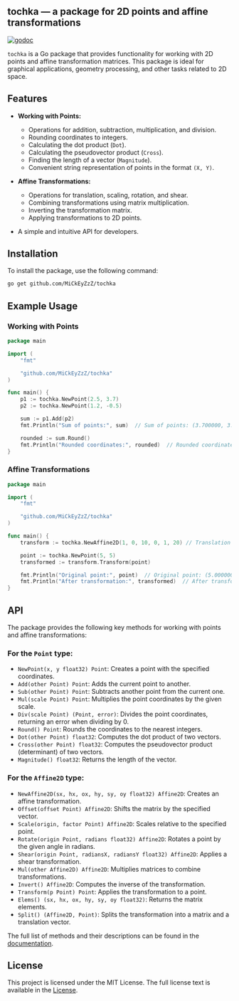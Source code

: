 ## tochka — a package for 2D points and affine transformations

[![godoc](https://godoc.org/github.com/MiCkEyZzZ/tochka?status.svg)](https://pkg.go.dev/github.com/MiCkEyZzZ/tochka?tab=doc)

`tochka` is a Go package that provides functionality for working with
2D points and affine transformation matrices. This package is ideal for
graphical applications, geometry processing, and other tasks related to
2D space.

## Features

- **Working with Points:**
  - Operations for addition, subtraction, multiplication, and division.
  - Rounding coordinates to integers.
  - Calculating the dot product (`Dot`).
  - Calculating the pseudovector product (`Cross`).
  - Finding the length of a vector (`Magnitude`).
  - Convenient string representation of points in the format `(X, Y)`.

- **Affine Transformations:**
  - Operations for translation, scaling, rotation, and shear.
  - Combining transformations using matrix multiplication.
  - Inverting the transformation matrix.
  - Applying transformations to 2D points.

- A simple and intuitive API for developers.

## Installation

To install the package, use the following command:

```zsh
go get github.com/MiCkEyZzZ/tochka
```

## Example Usage

### Working with Points

```go
package main

import (
	"fmt"

	"github.com/MiCkEyZzZ/tochka"
)

func main() {
	p1 := tochka.NewPoint(2.5, 3.7)
	p2 := tochka.NewPoint(1.2, -0.5)

	sum := p1.Add(p2)
	fmt.Println("Sum of points:", sum)  // Sum of points: (3.700000, 3.200000)

	rounded := sum.Round()
	fmt.Println("Rounded coordinates:", rounded)  // Rounded coordinates: (4, 3)
}
```

### Affine Transformations

```go
package main

import (
	"fmt"

	"github.com/MiCkEyZzZ/tochka"
)

func main() {
	transform := tochka.NewAffine2D(1, 0, 10, 0, 1, 20) // Translation by (10, 20)

	point := tochka.NewPoint(5, 5)
	transformed := transform.Transform(point)

	fmt.Println("Original point:", point)  // Original point: (5.000000, 5.000000)
	fmt.Println("After transformation:", transformed)  // After transformation: (15.000000, 25.000000)
}
```

## API

The package provides the following key methods for working with points and affine transformations:

### For the `Point` type:

- `NewPoint(x, y float32) Point`: Creates a point with the specified coordinates.
- `Add(other Point) Point`: Adds the current point to another.
- `Sub(other Point) Point`: Subtracts another point from the current one.
- `Mul(scale Point) Point`: Multiplies the point coordinates by the given scale.
- `Div(scale Point) (Point, error)`: Divides the point coordinates, returning an error when dividing by 0.
- `Round() Point`: Rounds the coordinates to the nearest integers.
- `Dot(other Point) float32`: Computes the dot product of two vectors.
- `Cross(other Point) float32`: Computes the pseudovector product (determinant) of two vectors.
- `Magnitude() float32`: Returns the length of the vector.

### For the `Affine2D` type:

- `NewAffine2D(sx, hx, ox, hy, sy, oy float32) Affine2D`: Creates an affine transformation.
- `Offset(offset Point) Affine2D`: Shifts the matrix by the specified vector.
- `Scale(origin, factor Point) Affine2D`: Scales relative to the specified point.
- `Rotate(origin Point, radians float32) Affine2D`: Rotates a point by the given angle in radians.
- `Shear(origin Point, radiansX, radiansY float32) Affine2D`: Applies a shear transformation.
- `Mul(other Affine2D) Affine2D`: Multiplies matrices to combine transformations.
- `Invert() Affine2D`: Computes the inverse of the transformation.
- `Transform(p Point) Point`:  Applies the transformation to a point.
- `Elems() (sx, hx, ox, hy, sy, oy float32)`: Returns the matrix elements.
- `Split() (Affine2D, Point)`: Splits the transformation into a matrix and a translation vector.

The full list of methods and their descriptions can be found in the [documentation](https://pkg.go.dev/github.com/MiCkEyZzZ/tochka).

## License

This project is licensed under the MIT License. The full license text is available in the [License](./LICENSE).
